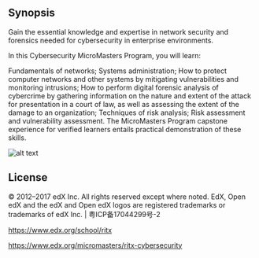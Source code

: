 ## Synopsis

Gain the essential knowledge and expertise in network security and forensics needed for cybersecurity in enterprise environments.

In this Cybersecurity MicroMasters Program, you will learn:

Fundamentals of networks;
Systems administration;
How to protect computer networks and other systems by mitigating vulnerabilities and monitoring intrusions;
How to perform digital forensic analysis of cybercrime by gathering information on the nature and extent of the attack for presentation in a court of law, as well as assessing the extent of the damage to an organization;
Techniques of risk analysis;
Risk assessment and vulnerability assessment.
The MicroMasters Program capstone experience for verified learners entails practical demonstration of these skills.

![alt text](/https://github.com/Ohara124c41/Cybersecurity/blob/master/Supporting_Doc/EnCase-Re.gif?raw=true)



## License

© 2012–2017 edX Inc. All rights reserved except where noted. EdX, Open edX and the edX and Open edX logos are registered trademarks or trademarks of edX Inc. | 粤ICP备17044299号-2

https://www.edx.org/school/ritx

https://www.edx.org/micromasters/ritx-cybersecurity 
